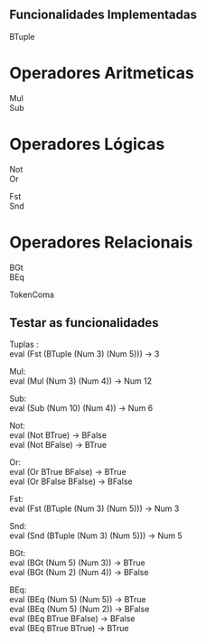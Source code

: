 ## Funcionalidades Implementadas 

BTuple 

# Operadores Aritmeticas
Mul<br>
Sub<br>

# Operadores Lógicas
Not<br>
Or<br>

Fst<br>
Snd<br>
# Operadores Relacionais 
BGt<br>
BEq<br>

TokenComa


## Testar as funcionalidades 

Tuplas :<br>
eval (Fst (BTuple (Num 3) (Num 5))) → 3<br>

Mul:<br>
eval (Mul (Num 3) (Num 4)) → Num 12<br>

Sub:<br>
eval (Sub (Num 10) (Num 4)) → Num 6<br>

Not:<br>
eval (Not BTrue) → BFalse<br>
eval (Not BFalse) → BTrue<br>

Or:<br>
eval (Or BTrue BFalse) → BTrue<br>
eval (Or BFalse BFalse) → BFalse<br>

Fst:<br>
eval (Fst (BTuple (Num 3) (Num 5))) → Num 3<br>

Snd:<br>
eval (Snd (BTuple (Num 3) (Num 5))) → Num 5<br>

BGt:<br>
eval (BGt (Num 5) (Num 3)) → BTrue<br>
eval (BGt (Num 2) (Num 4)) → BFalse<br>

BEq:<br>
eval (BEq (Num 5) (Num 5)) → BTrue<br>
eval (BEq (Num 5) (Num 2)) → BFalse<br>
eval (BEq BTrue BFalse) → BFalse<br>
eval (BEq BTrue BTrue) → BTrue<br>